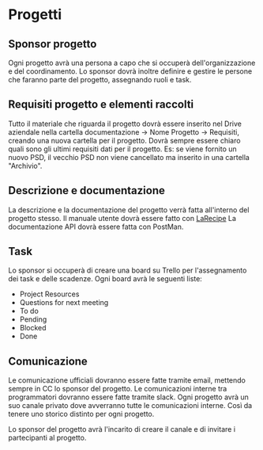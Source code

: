 # Progetti

## Sponsor progetto
Ogni progetto avrà una persona a capo che si occuperà dell'organizzazione e del coordinamento.
Lo sponsor dovrà inoltre definire e gestire le persone che faranno parte del progetto, assegnando ruoli e task.

## Requisiti progetto e elementi raccolti
Tutto il materiale che riguarda il progetto dovrà essere inserito nel Drive aziendale nella cartella documentazione -> Nome Progetto -> Requisiti, 
creando una nuova cartella per il progetto.
Dovrà sempre essere chiaro quali sono gli ultimi requisiti dati per il progetto.
Es: se viene fornito un nuovo PSD, il vecchio PSD non viene cancellato ma inserito in una cartella "Archivio".

## Descrizione e documentazione
La descrizione e la documentazione del progetto verrà fatta all'interno del progetto stesso.
Il manuale utente dovrà essere fatto con [LaRecipe](https://larecipe.binarytorch.com.my/docs/1.0/overview)
La documentazione API dovrà essere fatta con PostMan.

## Task
Lo sponsor si occuperà di creare una board su Trello per l'assegnamento dei task e delle scadenze.
Ogni board avrà le seguenti liste:
- Project Resources
- Questions for next meeting
- To do
- Pending
- Blocked
- Done

## Comunicazione
Le comunicazione ufficiali dovranno essere fatte tramite email, mettendo sempre in CC lo sponsor del progetto.
Le comunicazioni interne tra programmatori dovranno essere fatte tramite slack.
Ogni progetto avrà un suo canale privato dove avverranno tutte le comunicazioni interne. Così da tenere uno storico distinto per ogni progetto.

Lo sponsor del progetto avrà l'incarito di creare il canale e di invitare i partecipanti al progetto.

